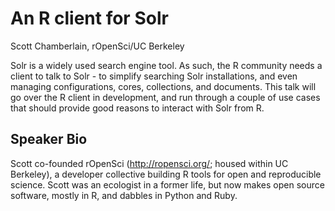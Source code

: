 # An R client for Solr

Scott Chamberlain, rOpenSci/UC Berkeley

Solr is a widely used search engine tool. As such, the R community needs a client to talk to Solr - to simplify searching Solr installations, and even managing configurations, cores, collections, and documents. This talk will go over the R client in development, and run through a couple of use cases that should provide good reasons to interact with Solr from R.

## Speaker Bio

Scott co-founded rOpenSci (http://ropensci.org/; housed within UC Berkeley), a developer collective building R tools for open and reproducible science. Scott was an ecologist in a former life, but now makes open source software, mostly in R, and dabbles in Python and Ruby.

